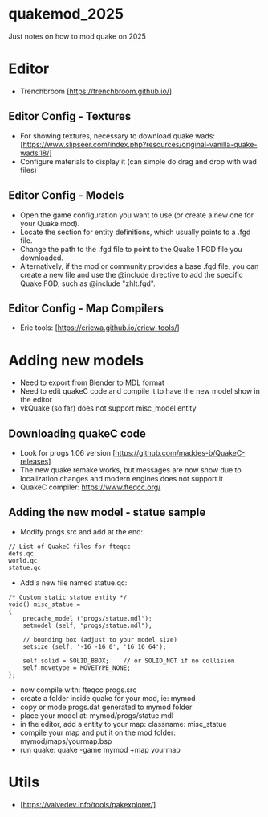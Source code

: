 # quakemod_2025
Just notes on how to mod quake on 2025

# Editor

- Trenchbroom [https://trenchbroom.github.io/]

## Editor Config - Textures

- For showing textures, necessary to download quake wads: [https://www.slipseer.com/index.php?resources/original-vanilla-quake-wads.18/]
- Configure materials to display it (can simple do drag and drop with wad files)

## Editor Config - Models
- Open the game configuration you want to use (or create a new one for your Quake mod).
- Locate the section for entity definitions, which usually points to a .fgd file.
- Change the path to the .fgd file to point to the Quake 1 FGD file you downloaded.
- Alternatively, if the mod or community provides a base .fgd file, you can create a new file and use the @include directive to add the specific Quake FGD, such as @include "zhlt.fgd".

## Editor Config - Map Compilers
- Eric tools: [https://ericwa.github.io/ericw-tools/]

# Adding new models

- Need to export from Blender to MDL format
- Need to edit quakeC code and compile it to have the new model show in the editor
- vkQuake (so far) does not support misc_model entity

## Downloading quakeC code

- Look for progs 1.06 version [https://github.com/maddes-b/QuakeC-releases]
- The new quake remake works, but messages are now show due to localization changes and modern engines does not support it
- QuakeC compiler: https://www.fteqcc.org/

## Adding the new model - statue sample

- Modify progs.src and add at the end:
~~~
// List of QuakeC files for fteqcc
defs.qc
world.qc
statue.qc
~~~
- Add a new file named statue.qc:
~~~
/* Custom static statue entity */
void() misc_statue =
{
    precache_model ("progs/statue.mdl");
    setmodel (self, "progs/statue.mdl");

    // bounding box (adjust to your model size)
    setsize (self, '-16 -16 0', '16 16 64');

    self.solid = SOLID_BBOX;    // or SOLID_NOT if no collision
    self.movetype = MOVETYPE_NONE;
};
~~~
- now compile with: fteqcc progs.src
- create a folder inside quake for your mod, ie: mymod
- copy or mode progs.dat generated to mymod folder
- place your model at: mymod/progs/statue.mdl
- in the editor, add a entity to your map: classname: misc_statue
- compile your map and put it on the mod folder: mymod/maps/yourmap.bsp
- run quake: quake -game mymod +map yourmap

# Utils

- [https://valvedev.info/tools/pakexplorer/]
  

